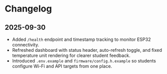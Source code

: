 # Changelog

## 2025-09-30
- Added `/health` endpoint and timestamp tracking to monitor ESP32 connectivity.
- Refreshed dashboard with status header, auto-refresh toggle, and fixed temperature unit rendering for clearer student feedback.
- Introduced `.env.example` and `firmware/config.h.example` so students configure Wi-Fi and API targets from one place.